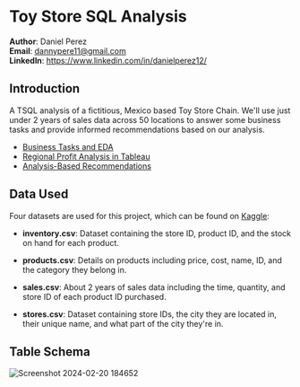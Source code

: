 # Toy Store SQL Analysis

__Author__: Daniel Perez <br />
__Email__: dannypere11@gmail.com <br />
__LinkedIn__: https://www.linkedin.com/in/danielperez12/ <br />

## Introduction
A TSQL analysis of a fictitious, Mexico based Toy Store Chain. We'll use just under 2 years of sales data across 50 locations to answer some business tasks and provide informed recommendations based on our analysis.

* [Business Tasks and EDA](https://github.com/danny814/Toy-Store-Analysis/blob/main/proj_03_business_tasks.md)
* [Regional Profit Analysis in Tableau](https://public.tableau.com/app/profile/danny.perez/viz/SalesPerformancebyRegion_17076995143740/RegionalDashboard)
* [Analysis-Based Recommendations](https://github.com/danny814/Toy-Store-Analysis/blob/main/toy_store_recs.md)

## Data Used
Four datasets are used for this project, which can be found on [Kaggle](https://www.kaggle.com/datasets/mysarahmadbhat/toy-sales):
* __inventory.csv__: Dataset containing the store ID, product ID, and the stock on hand for each product.

* __products.csv__: Details on products including price, cost, name, ID, and the category they belong in.

* __sales.csv__: About 2 years of sales data including the time, quantity, and store ID of each product ID purchased.

* __stores.csv__: Dataset containing store IDs, the city they are located in, their unique name, and what part of the city they're in.

## Table Schema

![Screenshot 2024-02-20 184652](https://github.com/danny814/Toy-Store-Analysis/assets/139296999/5d7117f2-2e02-4640-9276-7fa65b1fc3a6)

